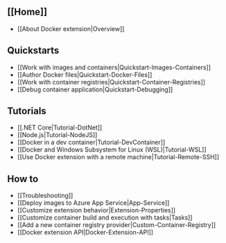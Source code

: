 ## [[Home]]

* [[About Docker extension|Overview]]

## Quickstarts

* [[Work with images and containers|Quickstart-Images-Containers]]
* [[Author Docker files|Quickstart-Docker-Files]]
* [[Work with container registries|Quickstart-Container-Registries]]
* [[Debug container application|Quickstart-Debugging]]

## Tutorials 

* [[.NET Core|Tutorial-DotNet]]
* [[Node.js|Tutorial-NodeJS]]
* [[Docker in a dev container|Tutorial-DevContainer]]
* [[Docker and Windows Subsystem for Linux (WSL)|Tutorial-WSL]]
* [[Use Docker extension with a remote machine|Tutorial-Remote-SSH]]

## How to

* [[Troubleshooting]]
* [[Deploy images to Azure App Service|App-Service]]
* [[Customize extension behavior|Extension-Properties]]
* [[Customize container build and execution with tasks|Tasks]]
* [[Add a new container registry provider|Custom-Container-Registry]]
* [[Docker extension API|Docker-Extension-API]]

